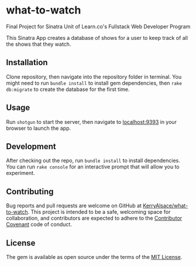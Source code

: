 # what-to-watch

Final Project for Sinatra Unit of Learn.co's Fullstack Web Developer Program

This Sinatra App creates a database of shows for a user to keep track of all the shows that they watch.

## Installation

Clone repository, then navigate into the repository folder in terminal.
You might need to run `bundle install` to install gem dependencies, then `rake db:migrate` to create the database for the first time.

## Usage

Run `shotgun` to start the server, then navigate to [localhost:9393](localhost:9393) in your browser to launch the app.

## Development

After checking out the repo, run `bundle install` to install dependencies. You can run `rake console` for an interactive prompt that will allow you to experiment.

## Contributing

Bug reports and pull requests are welcome on GitHub at [KerryAlsace/what-to-watch](https://github.com/KerryAlsace/what-to-watch). This project is intended to be a safe, welcoming space for collaboration, and contributors are expected to adhere to the [Contributor Covenant](http://contributor-covenant.org) code of conduct.

## License

The gem is available as open source under the terms of the [MIT License](http://opensource.org/licenses/MIT).
